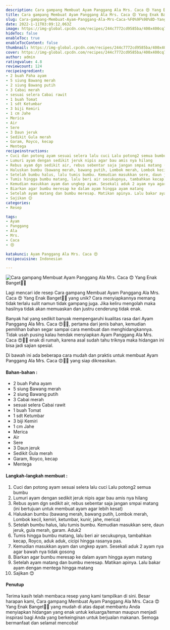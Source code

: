 ```yaml
---
description: Cara gampang Membuat Ayam Panggang Ala Mrs. Caca 😍 Yang Enak Banget"
title: Cara gampang Membuat Ayam Panggang Ala Mrs. Caca 😍 Yang Enak Banget
slug: Cara-gampang-Membuat-Ayam-Panggang-Ala-Mrs-Caca-%F0%9F%98%8D-Yang-Enak-Banget
date: 2022-1-11T03:09:12.063Z
image: https://img-global.cpcdn.com/recipes/244c7772cd9585ba/400x400cq70/photo.jpg
hideToc: false
enableToc: true
enableTocContent: false
thumbnail: https://img-global.cpcdn.com/recipes/244c7772cd9585ba/400x400cq70/photo.jpg
cover: https://img-global.cpcdn.com/recipes/244c7772cd9585ba/400x400cq70/photo.jpg
author: admin
ratingvalue: 4.8
reviewcount: 124
recipeingredient:
- 2 buah Paha ayam
- 5 siung Bawang merah
- 2 siung Bawang putih
- 3 Cabai merah
- sesuai selera Cabai rawit
- 1 buah Tomat
- 1 sdt Ketumbar
- 3 biji Kemiri
- 1 cm Jahe
- Merica
- Air
- Sere
- 3 Daun jeruk
- Sedikit Gula merah
- Garam, Royco, kecap
- Mentega
recipeinstructions:
- Cuci dan potong ayam sesuai selera lalu cuci Lalu potong2 semua bumbu
- Lumuri ayam dengan sedikit jeruk nipis agar bau amis nya hilang
- Rebus ayam dgn sedikit air, rebus sebentar saja jangan smpai matang (ini bertujuan untuk membuat ayam agar lebih kesat)
- Haluskan bumbu (bawang merah, bawang putih, Lombok merah, Lombok kecil, kemiri, ketumbar, kunir, jahe, merica)
- Setelah bumbu halus, lalu tumis bumbu. Kemudian masukkan sere, daun jeruk, gula merah, garam. Aduk2
- Tumis hingga bumbu matang, lalu beri air secukupnya, tambahkan kecap, Royco, aduk aduk, cicipi hingga rasanya pas.
- Kemudian masukkan ayam dan ungkep ayam. Sesekali aduk 2 ayam nya agar bawah nya tidak gosong
- Biarkan agar bumbu meresap ke dalam ayam hingga ayam matang
- Setelah ayam matang dan bumbu meresap. Matikan apinya. Lalu bakar ayam dengan mentega hingga matang
- Sajikan 😊
categories:
- Resep

tags:
- Ayam
- Panggang
- Ala
- Mrs.
- Caca
- 😍

katakunci: Ayam Panggang Ala Mrs. Caca 😍
recipecuisine: Indonesian

---
```


![Cara gampang Membuat Ayam Panggang Ala Mrs. Caca 😍 Yang Enak Banget👩‍🍳](https://img-global.cpcdn.com/recipes/244c7772cd9585ba/400x400cq70/photo.jpg)

Lagi mencari ide resep Cara gampang Membuat Ayam Panggang Ala Mrs. Caca 😍 Yang Enak Banget👩‍🍳 yang unik? Cara menyiapkannya memang tidak terlalu sulit namun tidak gampang juga. Jika keliru mengolah maka hasilnya tidak akan memuaskan dan justru cenderung tidak enak.

Banyak hal yang sedikit banyak mempengaruhi kualitas rasa dari Ayam Panggang Ala Mrs. Caca 😍👩‍🍳, pertama dari jenis bahan, kemudian pemilihan bahan segar sampai cara membuat dan menghidangkannya. Tidak usah pusing kalau hendak menyiapkan Ayam Panggang Ala Mrs. Caca 😍👩‍🍳 enak di rumah, karena asal sudah tahu triknya maka hidangan ini bisa jadi sajian spesial.

Di bawah ini ada beberapa cara mudah dan praktis untuk membuat Ayam Panggang Ala Mrs. Caca 😍👩‍🍳 yang siap dikreasikan.

<!--inarticleads1-->

#### Bahan-bahan :

- 2 buah Paha ayam
- 5 siung Bawang merah
- 2 siung Bawang putih
- 3 Cabai merah
- sesuai selera Cabai rawit
- 1 buah Tomat
- 1 sdt Ketumbar
- 3 biji Kemiri
- 1 cm Jahe
- Merica
- Air
- Sere
- 3 Daun jeruk
- Sedikit Gula merah
- Garam, Royco, kecap
- Mentega

<!--inarticleads2-->

#### Langkah-langkah membuat :

1. Cuci dan potong ayam sesuai selera lalu cuci Lalu potong2 semua bumbu
1. Lumuri ayam dengan sedikit jeruk nipis agar bau amis nya hilang
1. Rebus ayam dgn sedikit air, rebus sebentar saja jangan smpai matang (ini bertujuan untuk membuat ayam agar lebih kesat)
1. Haluskan bumbu (bawang merah, bawang putih, Lombok merah, Lombok kecil, kemiri, ketumbar, kunir, jahe, merica)
1. Setelah bumbu halus, lalu tumis bumbu. Kemudian masukkan sere, daun jeruk, gula merah, garam. Aduk2
1. Tumis hingga bumbu matang, lalu beri air secukupnya, tambahkan kecap, Royco, aduk aduk, cicipi hingga rasanya pas.
1. Kemudian masukkan ayam dan ungkep ayam. Sesekali aduk 2 ayam nya agar bawah nya tidak gosong
1. Biarkan agar bumbu meresap ke dalam ayam hingga ayam matang
1. Setelah ayam matang dan bumbu meresap. Matikan apinya. Lalu bakar ayam dengan mentega hingga matang
1. Sajikan 😊

#### Penutup

Terima kasih telah membaca resep yang kami tampilkan di sini. Besar harapan kami, Cara gampang Membuat Ayam Panggang Ala Mrs. Caca 😍 Yang Enak Banget👩‍🍳 yang mudah di atas dapat membantu Anda menyiapkan hidangan yang enak untuk keluarga/teman maupun menjadi inspirasi bagi Anda yang berkeinginan untuk berjualan makanan. Semoga bermanfaat dan selamat mencoba!